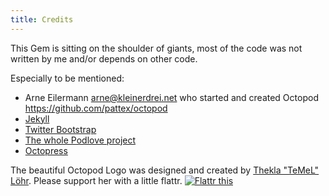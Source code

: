 ```yaml
---
title: Credits
---
```


This Gem is sitting on the shoulder of giants, most of the code was not written
by me and/or depends on other code.

Especially to be mentioned:

* Arne Eilermann arne@kleinerdrei.net who started and created Octopod <https://github.com/pattex/octopod>
* [Jekyll](http://jekyllrb.com)
* [Twitter Bootstrap](http://twitter.github.com/bootstrap)
* [The whole Podlove project](http://podlove.org)
* [Octopress](http://octopress.org)

The beautiful Octopod Logo was designed and created by [Thekla "TeMeL" Löhr](http://www.temel-art.de/). 
Please support her with a little flattr.
<a href="https://flattr.com/thing/526869/TeMeL-on-Flattr" target="_blank"><img src="http://api.flattr.com/button/flattr-badge-large.png" alt="Flattr this" title="Flattr this" border="0" /></a>

